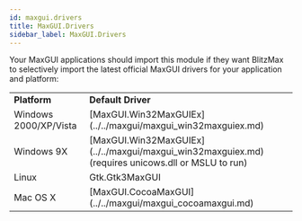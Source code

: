 ```yaml
---
id: maxgui.drivers
title: MaxGUI.Drivers
sidebar_label: MaxGUI.Drivers
---
```




Your MaxGUI applications should import this module if they want BlitzMax to selectively import the latest official MaxGUI drivers for your application and platform:

<table><tr><td> <b>Platform</b></td><td><b>Default Driver</b></td></tr><tr><td>  Windows 2000/XP/Vista</td><td>[MaxGUI.Win32MaxGUIEx](../../maxgui/maxgui_win32maxguiex.md)</td></tr><tr><td>  Windows 9X</td><td>[MaxGUI.Win32MaxGUIEx](../../maxgui/maxgui_win32maxguiex.md) (requires unicows.dll or MSLU to run)</td></tr><tr><td>  Linux</td><td>Gtk.Gtk3MaxGUI</td></tr><tr><td>  Mac OS X</td><td>[MaxGUI.CocoaMaxGUI](../../maxgui/maxgui_cocoamaxgui.md)</table>



